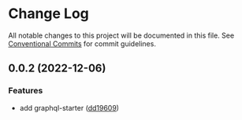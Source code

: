 # Change Log

All notable changes to this project will be documented in this file.
See [Conventional Commits](https://conventionalcommits.org) for commit guidelines.

## 0.0.2 (2022-12-06)

### Features

- add graphql-starter ([dd19609](https://github.com/chapter-three/next-drupal/commit/dd1960931328012e39026ae3638b5e9b336c74c3))
